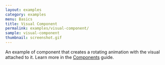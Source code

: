 ```yaml
---
layout: examples
category: examples
menu: Basics
title: Visual Component
permalink: examples/visual-component/
sample: visual-component
thumbnail: screenshot.gif
---
```


An example of component that creates a rotating animation with the visual attached to it. Learn more in the [Components](/guides/components/) guide.
